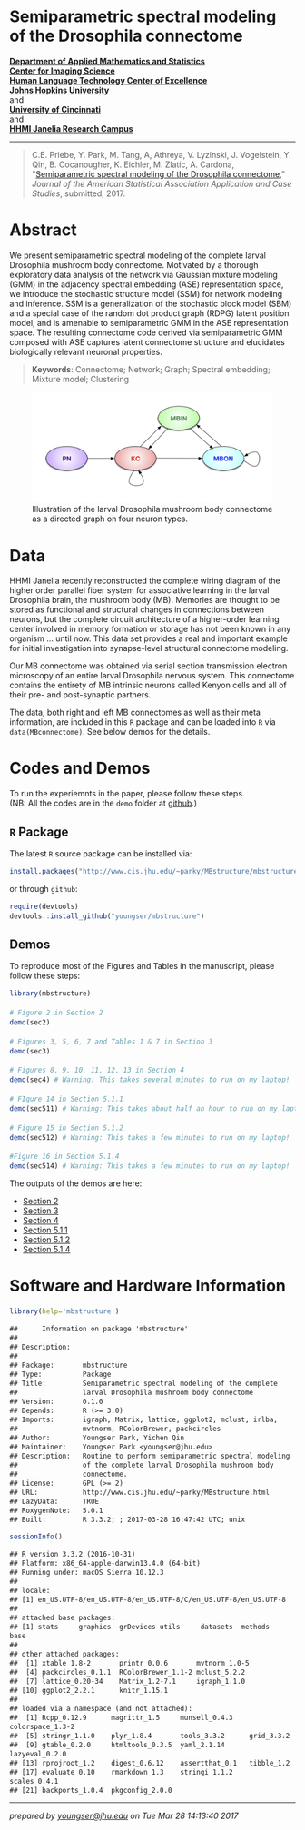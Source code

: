 # Semiparametric spectral modeling of the Drosophila connectome



**[Department of Applied Mathematics and Statistics](http://engineering.jhu.edu/ams/)**      
**[Center for Imaging Science](http://www.cis.jhu.edu)**  
**[Human Language Technology Center of Excellence](http://hltcoe.jhu.edu)**  
**[Johns Hopkins University](http://www.jhu.edu)**  
and  
**[University of Cincinnati](http://business.uc.edu)**  
and  
**[HHMI Janelia Research Campus](hhmi.org)**  

-----

> C.E. Priebe,  Y. Park, M. Tang, A, Athreya, V. Lyzinski, J. Vogelstein,
Y. Qin, B. Cocanougher, K. Eichler, M. Zlatic, A. Cardona,
"[Semiparametric spectral modeling of the Drosophila connectome](http://arxiv.org/abs/1502.03391)," _Journal of the American Statistical Association Application and Case Studies_, submitted, 2017.


# Abstract

We present semiparametric spectral modeling of the complete larval Drosophila mushroom body connectome. Motivated by a thorough exploratory data analysis of the network via Gaussian mixture modeling (GMM) in the adjacency spectral embedding (ASE) representation space, we introduce the stochastic structure model (SSM) for network modeling and inference. SSM is a generalization of the stochastic block model (SBM) and a special case of the random dot product graph (RDPG) latent position model, and is amenable to semiparametric GMM in the ASE representation space. The resulting connectome code derived via semiparametric GMM composed with ASE captures latent connectome structure and elucidates biologically relevant neuronal properties.

> **Keywords**: Connectome; Network; Graph; Spectral embedding; Mixture model; Clustering

<figure>
<img src="diagram-circuit.jpg" width="700px" />
  <figcaption>Illustration of the larval Drosophila mushroom body connectome as a directed graph on four neuron types.</figcaption>
</figure>

# Data

HHMI Janelia recently reconstructed the complete wiring diagram of the higher order parallel fiber system for associative learning in the larval Drosophila brain, the mushroom body (MB). Memories are thought to be stored as functional and structural changes in connections between neurons, but the complete circuit architecture of a higher-order learning center involved in memory formation or storage has not been known in any organism ... until now. This data set provides a real and important example for initial investigation into synapse-level structural connectome modeling.  

Our MB connectome was obtained via serial section transmission electron microscopy of an entire larval Drosophila nervous system. This connectome contains the entirety of MB intrinsic neurons called Kenyon cells and all of their pre- and post-synaptic partners.

The data, both right and left MB connectomes as well as their meta information, are included in this `R` package and can be loaded into `R` via `data(MBconnectome)`. See below demos for the details.

# Codes and Demos

To run the experiemnts in the paper, please follow these steps.  
(NB: All the codes are in the `demo` folder at [github](https://github.com/youngser/mbstructure).)

## `R` Package

The latest `R` source package can be installed via:

```r
install.packages("http://www.cis.jhu.edu/~parky/MBstructure/mbstructure_0.1.0.tar.gz",type="source",method="wget")
```

or through `github`:


```r
require(devtools)
devtools::install_github("youngser/mbstructure")
```

## Demos

To reproduce most of the Figures and Tables in the manuscript, please follow these steps:


```r
library(mbstructure)

# Figure 2 in Section 2
demo(sec2)

# Figures 3, 5, 6, 7 and Tables 1 & 7 in Section 3
demo(sec3)

# Figures 8, 9, 10, 11, 12, 13 in Section 4
demo(sec4) # Warning: This takes several minutes to run on my laptop!

# FIgure 14 in Section 5.1.1
demo(sec511) # Warning: This takes about half an hour to run on my laptop!

# Figure 15 in Section 5.1.2
demo(sec512) # Warning: This takes a few minutes to run on my laptop!

#Figure 16 in Section 5.1.4
demo(sec514) # Warning: This takes a few minutes to run on my laptop!
```

The outputs of the demos are here:

* [Section 2](demo/sec2.html)
* [Section 3](demo/sec3.html)
* [Section 4](demo/sec4.html)
* [Section 5.1.1](demo/sec511.html)
* [Section 5.1.2](demo/sec512.html)
* [Section 5.1.4](demo/sec514.html)

# Software and Hardware Information


```r
library(help='mbstructure')
```

```
## 		Information on package 'mbstructure'
## 
## Description:
## 
## Package:       mbstructure
## Type:          Package
## Title:         Semiparametric spectral modeling of the complete
##                larval Drosophila mushroom body connectome
## Version:       0.1.0
## Depends:       R (>= 3.0)
## Imports:       igraph, Matrix, lattice, ggplot2, mclust, irlba,
##                mvtnorm, RColorBrewer, packcircles
## Author:        Youngser Park, Yichen Qin
## Maintainer:    Youngser Park <youngser@jhu.edu>
## Description:   Routine to perform semiparametric spectral modeling
##                of the complete larval Drosophila mushroom body
##                connectome.
## License:       GPL (>= 2)
## URL:           http://www.cis.jhu.edu/~parky/MBstructure.html
## LazyData:      TRUE
## RoxygenNote:   5.0.1
## Built:         R 3.3.2; ; 2017-03-28 16:47:42 UTC; unix
```

```r
sessionInfo()
```

```
## R version 3.3.2 (2016-10-31)
## Platform: x86_64-apple-darwin13.4.0 (64-bit)
## Running under: macOS Sierra 10.12.3
## 
## locale:
## [1] en_US.UTF-8/en_US.UTF-8/en_US.UTF-8/C/en_US.UTF-8/en_US.UTF-8
## 
## attached base packages:
## [1] stats     graphics  grDevices utils     datasets  methods   base     
## 
## other attached packages:
##  [1] xtable_1.8-2       printr_0.0.6       mvtnorm_1.0-5     
##  [4] packcircles_0.1.1  RColorBrewer_1.1-2 mclust_5.2.2      
##  [7] lattice_0.20-34    Matrix_1.2-7.1     igraph_1.1.0      
## [10] ggplot2_2.2.1      knitr_1.15.1      
## 
## loaded via a namespace (and not attached):
##  [1] Rcpp_0.12.9      magrittr_1.5     munsell_0.4.3    colorspace_1.3-2
##  [5] stringr_1.1.0    plyr_1.8.4       tools_3.3.2      grid_3.3.2      
##  [9] gtable_0.2.0     htmltools_0.3.5  yaml_2.1.14      lazyeval_0.2.0  
## [13] rprojroot_1.2    digest_0.6.12    assertthat_0.1   tibble_1.2      
## [17] evaluate_0.10    rmarkdown_1.3    stringi_1.1.2    scales_0.4.1    
## [21] backports_1.0.4  pkgconfig_2.0.0
```

-----
*prepared by <youngser@jhu.edu> on Tue Mar 28 14:13:40 2017*
